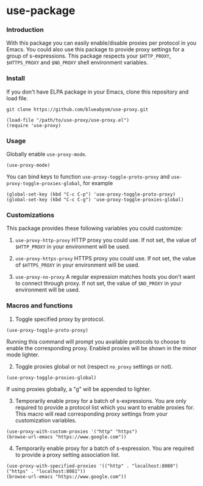use-package
====================================

### Introduction
With this package you can easily enable/disable proxies per protocol in you Emacs. You could also use this package to provide proxy settings for a group of s-expressions. This package respects your `$HTTP_PROXY`, `$HTTPS_PROXY` and `$NO_PROXY` shell environment variables.

### Install
If you don't have ELPA package in your Emacs, clone this repository and load file.
```shell
git clone https://github.com/blueabysm/use-proxy.git
```
```emacs-lisp
(load-file "/path/to/use-proxy/use-proxy.el")
(require 'use-proxy)
```
### Usage
Globally enable `use-proxy-mode`.
```emacs-lisp
(use-proxy-mode)
```

You can bind keys to function `use-proxy-toggle-proto-proxy` and `use-proxy-toggle-proxies-global`, for example
```emacs-lisp
(global-set-key (kbd "C-c C-p") 'use-proxy-toggle-proto-proxy)
(global-set-key (kbd "C-c C-g") 'use-proxy-toggle-proxies-global)
```
### Customizations

This package provides these following variables you could customize:

1. `use-proxy-http-proxy`
   HTTP proxy you could use. If not set, the value of `$HTTP_PROXY` in your environment will be used.

2. `use-proxy-https-proxy`
   HTTPS proxy you could use. If not set, the value of `$HTTPS_PROXY` in your environment will be used.

3. `use-proxy-no-proxy`
   A regular expression matches hosts you don't want to connect through proxy. If not set, the value of `$NO_PROXY` in your environment will be used.

### Macros and functions

1. Toggle specified proxy by protocol.

```emacs-lisp
(use-proxy-toggle-proto-proxy)
```

Running this command will prompt you available protocols to choose to enable the corresponding proxy. Enabled proxies will be shown in the minor mode lighter.

2. Toggle proxies global or not (respect `no_proxy` settings or not).

```emacs-lisp
(use-proxy-toggle-proxies-global)
```

If using proxies globally, a "g" will be appended to lighter.

3. Temporarily enable proxy for a batch of s-expressions. You are only required to provide a protocol list which you want to enable proxies for. This macro will read corresponding proxy settings from your customization variables.

```emacs-lisp
(use-proxy-with-custom-proxies '("http" "https")
(browse-url-emacs "https://www.google.com"))
```

4. Temporarily enable proxy for a batch of s-expression. You are required to provide a proxy setting association list.

```emacs-lisp
(use-proxy-with-specified-proxies '(("http" . "localhost:8080")
("https" . "localhost:8081"))
(browse-url-emacs "https://www.google.com"))
```

